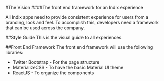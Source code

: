 #The Vision
####The front end framework for an Indix experience

All Indix apps need to provide consistent experience for users from a branding, look and feel. To accomplish this, developers need a framework that can be used across the company.

##Style Guide
This is the visual guide to all experiences.

##Front End Framework
The front end framework will use the following libraries:
- Twitter Bootstrap - For the page structure
- MaterializeCSS - To have the basic Material UI theme
- ReactJS - To organize the components

